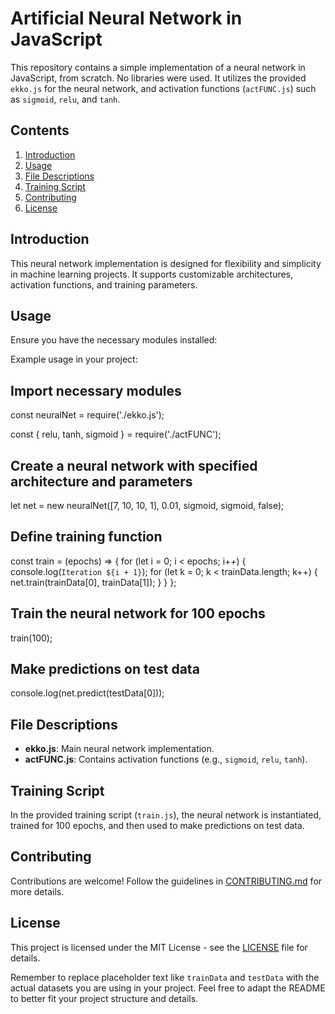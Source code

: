 # Artificial Neural Network in JavaScript

This repository contains a simple implementation of a neural network in JavaScript, from scratch. No libraries were used. It utilizes the provided `ekko.js` for the neural network, and activation functions (`actFUNC.js`) such as `sigmoid`, `relu`, and `tanh`.

## Contents

1. [Introduction](#introduction)
2. [Usage](#usage)
3. [File Descriptions](#file-descriptions)
4. [Training Script](#training-script)
5. [Contributing](#contributing)
6. [License](#license)

## Introduction

This neural network implementation is designed for flexibility and simplicity in machine learning projects. It supports customizable architectures, activation functions, and training parameters.

## Usage

Ensure you have the necessary modules installed:

Example usage in your project:

## Import necessary modules

const neuralNet = require('./ekko.js');

const { relu, tanh, sigmoid } = require('./actFUNC');

## Create a neural network with specified architecture and parameters

let net = new neuralNet([7, 10, 10, 1], 0.01, sigmoid, sigmoid, false);

## Define training function

const train = (epochs) => {
for (let i = 0; i < epochs; i++) {
console.log(`Iteration ${i + 1}`);
for (let k = 0; k < trainData.length; k++) {
net.train(trainData[0], trainData[1]);
}
}
};

## Train the neural network for 100 epochs
train(100);

## Make predictions on test data
console.log(net.predict(testData[0]));


## File Descriptions

- **ekko.js**: Main neural network implementation.
- **actFUNC.js**: Contains activation functions (e.g., `sigmoid`, `relu`, `tanh`).

## Training Script

In the provided training script (`train.js`), the neural network is instantiated, trained for 100 epochs, and then used to make predictions on test data.

## Contributing

Contributions are welcome! Follow the guidelines in [CONTRIBUTING.md](CONTRIBUTING.md) for more details.

## License

This project is licensed under the MIT License - see the [LICENSE](LICENSE) file for details.

Remember to replace placeholder text like `trainData` and `testData` with the actual datasets you are using in your project. Feel free to adapt the README to better fit your project structure and details.
